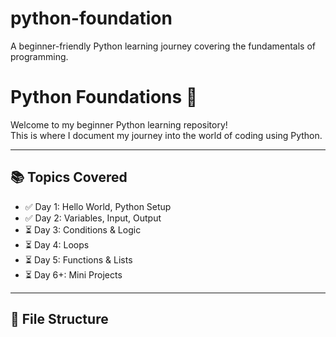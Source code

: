 # python-foundation
A beginner-friendly Python learning journey covering the fundamentals of programming.
# Python Foundations 🚀

Welcome to my beginner Python learning repository!  
This is where I document my journey into the world of coding using Python.

---

## 📚 Topics Covered

- ✅ Day 1: Hello World, Python Setup  
- ✅ Day 2: Variables, Input, Output  
- ⏳ Day 3: Conditions & Logic  
- ⏳ Day 4: Loops  
- ⏳ Day 5: Functions & Lists  
- ⏳ Day 6+: Mini Projects

---

## 📁 File Structure

